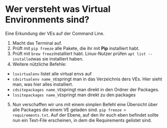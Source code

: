 # Wer versteht was Virtual Environments sind?

Eine Erkundung der VEs auf der Command Line.

1. Macht das Terminal auf.
2. Prüft mit ```pip freeze``` alle Pakete, die ihr mit **Pip** installiert habt.
3. Prüft mit ```brew freez```installiert habt. Linux-Nutzer prüfen ```apt list --installed```was sie installiert haben.
4. Weitere nützliche Befehle:
  - ```lsvirtualenv``` listet alle virtual envs auf
  - ```cdvirtualenv name_VE```springt man in das Verzeichnis ders VEs. Hier sieht man, was hier alles installiert.
  - ```cdsitepackages name_VE```springt man direkt in den Ordner der Packages.
  - ```lssitepackages name_VE```springt man direkt zu den packages
5. Nun verschaffen wir uns mit einem simplen Befehl eine Übersicht über alle Packages die einem VE geladen sind. ```pip freeze > requirements.txt```. Auf der Ebene, auf den ihr euch eben befindet sollte nun ein Text-File erscheinen, in dem die Requirements gelistet sind. 
